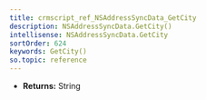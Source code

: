 ```yaml
---
title: crmscript_ref_NSAddressSyncData_GetCity
description: NSAddressSyncData.GetCity()
intellisense: NSAddressSyncData.GetCity
sortOrder: 624
keywords: GetCity()
so.topic: reference
---
```



* **Returns:** String



